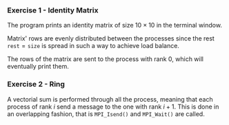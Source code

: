 ### Exercise 1 - Identity Matrix

The program prints an identity matrix of size $10 \times 10$ in the terminal window. 

Matrix' rows are evenly distributed between the processes since the rest $\texttt{rest} = \texttt{size} % \texttt{n\_processes}$ is spread in such a way to achieve load balance.

The rows of the matrix are sent to the process with rank 0, which will eventually print them.

### Exercise 2 - Ring

A vectorial sum is performed through all the process, meaning that each process of rank $i$ send a message to the one with rank $i+1$. This is done in an overlapping fashion, that is $\texttt{MPI\_Isend()}$ and $\texttt{MPI\_Wait()}$ are called.



